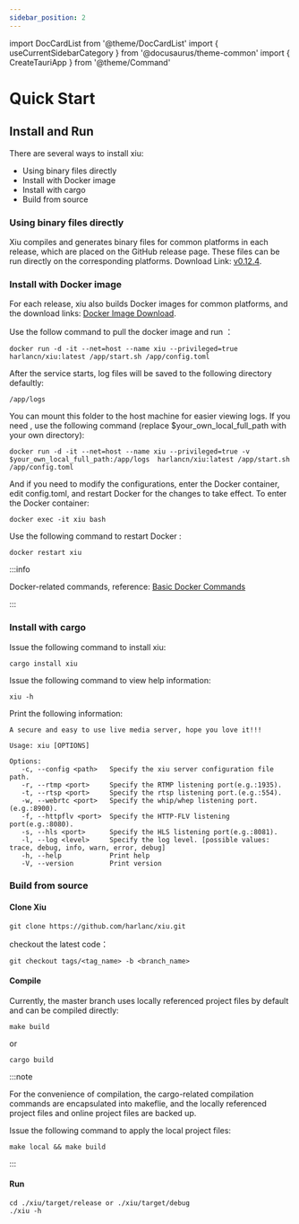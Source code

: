 ```yaml
---
sidebar_position: 2
---
```


import DocCardList from '@theme/DocCardList'
import { useCurrentSidebarCategory } from '@docusaurus/theme-common'
import { CreateTauriApp } from '@theme/Command'

# Quick Start



## Install and Run
There are several ways to install xiu:
 
 - Using binary files directly
 - Install with Docker image
 - Install with cargo
 - Build from source


### Using binary files directly

Xiu compiles and generates binary files for common platforms in each release, which are placed on the GitHub release page. These files can be run directly on the corresponding platforms. Download Link: [v0.12.4](https://github.com/harlanc/xiu/releases/tag/v0.12.4).

### Install with Docker image

For each release, xiu also builds Docker images for common platforms, and the download links: [Docker Image Download](https://hub.docker.com/repository/docker/harlancn/xiu/tags?page=1&ordering=last_updated).

Use the follow command to pull the docker image and run ：

```shell
docker run -d -it --net=host --name xiu --privileged=true  harlancn/xiu:latest /app/start.sh /app/config.toml 
```

After the service starts, log files will be saved to the following directory defaultly:

    /app/logs

You can mount this folder to the host machine for easier viewing logs. If you need , use the following command (replace $your_own_local_full_path with your own directory):

```shell
docker run -d -it --net=host --name xiu --privileged=true -v $your_own_local_full_path:/app/logs  harlancn/xiu:latest /app/start.sh /app/config.toml 
```

And if you need to modify the configurations, enter the Docker container, edit config.toml, and restart Docker for the changes to take effect. To enter the Docker container:

```shell
docker exec -it xiu bash
```

Use the following command to restart Docker :
```shell
docker restart xiu
```

:::info 

Docker-related commands, reference: [Basic Docker Commands](https://www.ycmds.cc/en/docker/#1basic-commands)

:::

### Install with cargo 

Issue the following command to install xiu:
```shell
cargo install xiu
```
    
Issue the following command to view help information:
```shell
xiu -h
```

Print the following information:

    A secure and easy to use live media server, hope you love it!!!
    
    Usage: xiu [OPTIONS] 
    
    Options:
       -c, --config <path>   Specify the xiu server configuration file path.
       -r, --rtmp <port>     Specify the RTMP listening port(e.g.:1935).
       -t, --rtsp <port>     Specify the rtsp listening port.(e.g.:554).
       -w, --webrtc <port>   Specify the whip/whep listening port.(e.g.:8900).
       -f, --httpflv <port>  Specify the HTTP-FLV listening port(e.g.:8080).
       -s, --hls <port>      Specify the HLS listening port(e.g.:8081).
       -l, --log <level>     Specify the log level. [possible values: trace, debug, info, warn, error, debug]
       -h, --help            Print help
       -V, --version         Print version

    
### Build from source

#### Clone Xiu
```shell
git clone https://github.com/harlanc/xiu.git
```
 checkout the latest code：

```shell 
git checkout tags/<tag_name> -b <branch_name>
```
    
#### Compile

Currently, the master branch uses locally referenced project files by default and can be compiled directly:
```shell
make build
```
or
```shell
cargo build
```

:::note

For the convenience of compilation, the cargo-related compilation commands are encapsulated into makeflie, and the locally referenced project files and online project files are backed up.


Issue the following command to apply the local project files:
```shell
make local && make build
```

:::

#### Run

```shell
cd ./xiu/target/release or ./xiu/target/debug
./xiu -h
```

